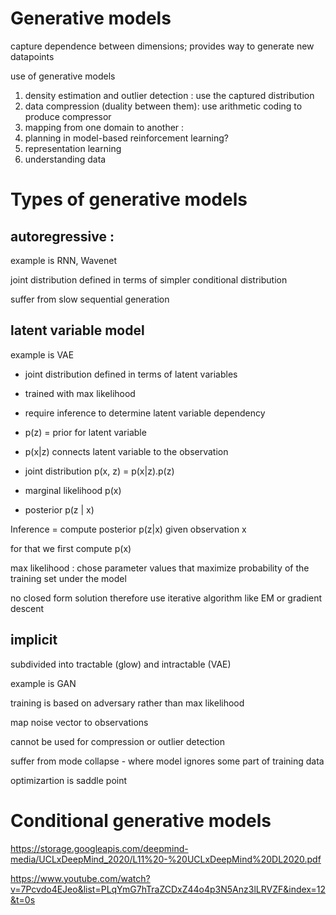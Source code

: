 
# Generative models

capture dependence between dimensions; provides way to generate new datapoints

use of generative models  
1. density estimation and outlier detection : use the captured distribution
2. data compression (duality between them): use arithmetic coding to produce compressor
3. mapping from one domain to another :
4. planning in model-based reinforcement learning?
5. representation learning
6. understanding data

# Types of generative models  

## autoregressive : 

example is RNN, Wavenet

joint distribution defined in terms of simpler conditional distribution

suffer from slow sequential generation

## latent variable model 

example is VAE 

* joint distribution defined in terms of latent variables
* trained with max likelihood
* require inference to determine latent variable dependency

* p(z) = prior for latent variable
* p(x|z) connects latent variable to the observation
* joint distribution p(x, z) = p(x|z).p(z)
* marginal likelihood p(x)
* posterior p(z | x)

Inference = compute posterior p(z|x) given observation x

for that we first compute p(x)

max likelihood : chose parameter values that maximize probability of the training set under the model

no closed form solution therefore use iterative algorithm like EM or gradient descent


## implicit 

subdivided into tractable (glow) and intractable (VAE)

example is GAN 

training is based on adversary rather than max likelihood

map noise vector to observations

cannot be used for compression or outlier detection

suffer from mode collapse - where model ignores some part of training data

optimizartion is saddle point


# Conditional generative models


https://storage.googleapis.com/deepmind-media/UCLxDeepMind_2020/L11%20-%20UCLxDeepMind%20DL2020.pdf

https://www.youtube.com/watch?v=7Pcvdo4EJeo&list=PLqYmG7hTraZCDxZ44o4p3N5Anz3lLRVZF&index=12&t=0s
